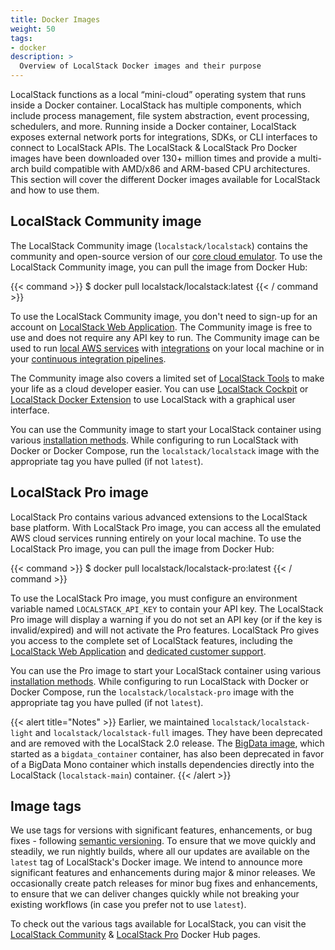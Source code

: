 ```yaml
---
title: Docker Images
weight: 50
tags:
- docker
description: >
  Overview of LocalStack Docker images and their purpose
---
```


LocalStack functions as a local “mini-cloud” operating system that runs inside a Docker container. LocalStack has multiple components, which include process management, file system abstraction, event processing, schedulers, and more. Running inside a Docker container, LocalStack exposes external network ports for integrations, SDKs, or CLI interfaces to connect to LocalStack APIs. The LocalStack & LocalStack Pro Docker images have been downloaded over 130+ million times and provide a multi-arch build compatible with AMD/x86 and ARM-based CPU architectures. This section will cover the different Docker images available for LocalStack and how to use them.

## LocalStack Community image

The LocalStack Community image (`localstack/localstack`) contains the community and open-source version of our [core cloud emulator](https://github.com/localstack/localstack). To use the LocalStack Community image, you can pull the image from Docker Hub:

{{< command >}}
$ docker pull localstack/localstack:latest
{{< / command >}}

To use the LocalStack Community image, you don't need to sign-up for an account on [LocalStack Web Application](https://app.localstack.cloud). The Community image is free to use and does not require any API key to run. The Community image can be used to run [local AWS services](https://docs.localstack.cloud/user-guide/aws/) with [integrations](https://docs.localstack.cloud/user-guide/integrations/) on your local machine or in your [continuous integration pipelines](https://docs.localstack.cloud/user-guide/ci/). 

The Community image also covers a limited set of [LocalStack Tools](https://docs.localstack.cloud/user-guide/tools/) to make your life as a cloud developer easier. You can use [LocalStack Cockpit](https://localstack.cloud/products/cockpit/) or [LocalStack Docker Extension](https://docs.localstack.cloud/user-guide/tools/localstack-docker-extension/) to use LocalStack with a graphical user interface.

You can use the Community image to start your LocalStack container using various [installation methods](https://docs.localstack.cloud/getting-started/installation/). While configuring to run LocalStack with Docker or Docker Compose, run the `localstack/localstack` image with the appropriate tag you have pulled (if not `latest`).

## LocalStack Pro image

LocalStack Pro contains various advanced extensions to the LocalStack base platform. With LocalStack Pro image, you can access all the emulated AWS cloud services running entirely on your local machine. To use the LocalStack Pro image, you can pull the image from Docker Hub:

{{< command >}}
$ docker pull localstack/localstack-pro:latest
{{< / command >}}

To use the LocalStack Pro image, you must configure an environment variable named `LOCALSTACK_API_KEY` to contain your API key. The LocalStack Pro image will display a warning if you do not set an API key (or if the key is invalid/expired) and will not activate the Pro features. LocalStack Pro gives you access to the complete set of LocalStack features, including the [LocalStack Web Application](https://app.localstack.cloud) and [dedicated customer support](https://docs.localstack.cloud/getting-started/help-and-support/#pro-support). 

You can use the Pro image to start your LocalStack container using various [installation methods](https://docs.localstack.cloud/getting-started/installation/). While configuring to run LocalStack with Docker or Docker Compose, run the `localstack/localstack-pro` image with the appropriate tag you have pulled (if not `latest`).

{{< alert title="Notes" >}}
Earlier, we maintained `localstack/localstack-light` and `localstack/localstack-full` images. They have been deprecated and are removed with the LocalStack 2.0 release. The [BigData image](https://hub.docker.com/r/localstack/bigdata/tags), which started as a `bigdata_container` container, has also been deprecated in favor of a BigData Mono container which installs dependencies directly into the LocalStack (`localstack-main`) container.
{{< /alert >}}

## Image tags

We use tags for versions with significant features, enhancements, or bug fixes - following [semantic versioning](https://semver.org). To ensure that we move quickly and steadily, we run nightly builds, where all our updates are available on the `latest` tag of LocalStack's Docker image. We intend to announce more significant features and enhancements during major & minor releases. We occasionally create patch releases for minor bug fixes and enhancements, to ensure that we can deliver changes quickly while not breaking your existing workflows (in case you prefer not to use `latest`).

To check out the various tags available for LocalStack, you can visit the [LocalStack Community](https://hub.docker.com/r/localstack/localstack/tags?page=1&ordering=last_updated) & [LocalStack Pro](https://hub.docker.com/r/localstack/localstack-pro/tags?page=1&ordering=last_updated) Docker Hub pages.
